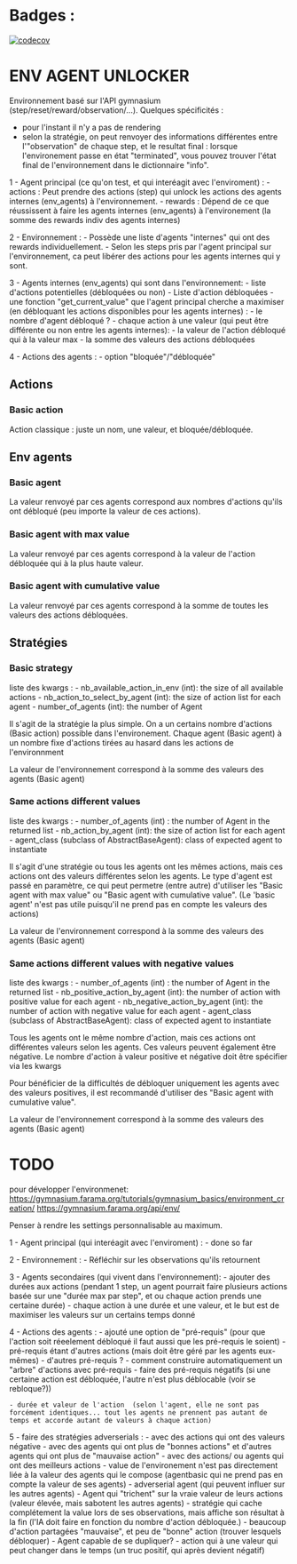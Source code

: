 # Badges :

[![codecov](https://codecov.io/github/JulienT01/env_agents_unlocker/graph/badge.svg?token=V1UWCV2E38)](https://codecov.io/github/JulienT01/env_agents_unlocker)



# ENV AGENT UNLOCKER

Environnement basé sur l'API gymnasium (step/reset/reward/observation/...).
Quelques spécificités :
- pour l'instant il n'y a pas de rendering
- selon la stratégie, on peut renvoyer des informations différentes entre l'"observation" de chaque step, et le resultat final : lorsque l'environement passe en état "terminated", vous pouvez trouver l'état final de l'environnement dans le dictionnaire "info".




1 - Agent principal (ce qu'on test, et qui interéagit avec l'enviroment) :
    - actions : Peut prendre des actions (step) qui unlock les actions des agents internes (env_agents) à l'environnement.
    - rewards : Dépend de ce que réussissent à faire les agents internes (env_agents) à l'environement (la somme des rewards indiv des agents internes)

2 - Environnement :
    - Possède une liste d'agents "internes" qui ont des rewards individuellement.
    - Selon les steps pris par l'agent principal sur l'environnement, ca peut libérer des actions pour les agents internes qui y sont.

3 - Agents internes (env_agents) qui sont dans l'environnement:
    - liste d'actions potentielles (débloquées ou non)
    - Liste d'action débloquées
    - une fonction "get_current_value" que l'agent principal cherche a maximiser (en débloquant les actions disponibles pour les agents internes) :
        - le nombre d'agent débloqué ?
        - chaque action à une valeur (qui peut être différente ou non entre les agents internes):
            - la valeur de l'action débloqué qui à la valeur max
            - la somme des valeurs des actions débloquées

4 - Actions des agents :
    - option "bloquée"/"débloquée"







## Actions
### Basic action
Action classique : juste un nom, une valeur, et bloquée/débloquée.

## Env agents
### Basic agent
La valeur renvoyé par ces agents correspond aux nombres d'actions qu'ils ont débloqué (peu importe la valeur de ces actions).

### Basic agent with max value
La valeur renvoyé par ces agents correspond à la valeur de l'action débloquée qui à la plus haute valeur.

### Basic agent with cumulative value
La valeur renvoyé par ces agents correspond à la somme de toutes les valeurs des actions débloquées.

## Stratégies
### Basic strategy

liste des kwargs :
    - nb_available_action_in_env (int): the size of all available actions
    - nb_action_to_select_by_agent (int): the size of action list for each agent
    - number_of_agents (int): the number of Agent

Il s'agit de la stratégie la plus simple.
On a un certains nombre d'actions (Basic action) possible dans l'environement.
Chaque agent (Basic agent) à un nombre fixe d'actions tirées au hasard dans les actions de l'environnment

La valeur de l'environnement correspond à la somme des valeurs des agents (Basic agent)

### Same actions different values

liste des kwargs :
    - number_of_agents (int) : the number of Agent in the returned list
    - nb_action_by_agent (int): the size of action list for each agent
    - agent_class (subclass of AbstractBaseAgent): class of expected agent to instantiate

Il s'agit d'une stratégie ou tous les agents ont les mêmes actions, mais ces actions ont des valeurs différentes selon les agents.
Le type d'agent est passé en paramètre, ce qui peut permetre (entre autre) d'utiliser les "Basic agent with max value" ou "Basic agent with cumulative value".   (Le 'basic agent' n'est pas utile puisqu'il ne prend pas en compte les valeurs des actions)

La valeur de l'environnement correspond à la somme des valeurs des agents (Basic agent)

### Same actions different values with negative values

liste des kwargs :
    - number_of_agents (int) : the number of Agent in the returned list
    - nb_positive_action_by_agent (int): the number of action with positive value for each agent
    - nb_negative_action_by_agent (int): the number of action with negative value for each agent
    - agent_class (subclass of AbstractBaseAgent): class of expected agent to instantiate

Tous les agents ont le même nombre d'action, mais ces actions ont différentes valeurs selon les agents.
Ces valeurs peuvent également être négative. Le nombre d'action à valeur positive et négative doit être spécifier via les kwargs

Pour bénéficier de la difficultés de débloquer uniquement les agents avec des valeurs positives, il est recommandé d'utiliser des "Basic agent with cumulative value".

La valeur de l'environnement correspond à la somme des valeurs des agents (Basic agent)

# TODO

pour développer l'environmenet:
https://gymnasium.farama.org/tutorials/gymnasium_basics/environment_creation/
https://gymnasium.farama.org/api/env/



Penser à rendre les settings personnalisable au maximum.



1 - Agent principal (qui interéagit avec l'enviroment) :
    - done so far

2 - Environnement :
    - Réfléchir sur les observations qu'ils retournent


3 - Agents secondaires (qui vivent dans l'environnement):
    - ajouter des durées aux actions (pendant 1 step, un agent pourrait faire plusieurs actions basée sur une "durée max par step", et ou chaque action prends une certaine durée)
        - chaque action à une durée et une valeur, et le but est de maximiser les valeurs sur un certains temps donné

4 - Actions des agents :
    - ajouté une option de "pré-requis" (pour que l'action soit réeelement débloqué il faut aussi que les pré-requis le soient)
        -pré-requis étant d'autres actions  (mais doit être géré par les agents eux-mêmes)
        - d'autres pré-requis ?
        - comment construire automatiquement un "arbre" d'actions avec pré-requis
        - faire des pré-requis négatifs (si une certaine action est débloquée, l'autre n'est plus déblocable (voir se rebloque?))

    - durée et valeur de l'action  (selon l'agent, elle ne sont pas forcément identiques... tout les agents ne prennent pas autant de temps et accorde autant de valeurs à chaque action)

5 - faire des stratégies adverserials :
    - avec des actions qui ont des valeurs négative
    - avec des agents qui ont plus de "bonnes actions" et d'autres agents qui ont plus de "mauvaise action"
    - avec des actions/ ou agents qui ont des meilleurs actions
    - value de l'environement n'est pas directement liée à la valeur des agents qui le compose (agentbasic qui ne prend pas en compte la valeur de ses agents)
    - adverserial agent (qui peuvent influer sur les autres agents)
        - Agent qui "trichent" sur la vraie valeur de leurs actions (valeur élevée, mais sabotent les autres agents)
    - stratégie qui cache complétement la value lors de ses observations, mais affiche son résultat à la fin (l'IA doit faire en fonction du nombre d'action débloquée.)
    - beaucoup d'action partagées "mauvaise", et peu de "bonne" action  (trouver lesquels débloquer)
    - Agent capable de se dupliquer?
    - action qui à une valeur qui peut changer dans le temps  (un truc positif, qui après devient négatif)
